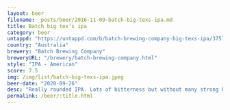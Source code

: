 ```yaml
---
layout: beer
filename: _posts/beer/2016-11-09-batch-big-texs-ipa.md
title: Batch big tex’s ipa
category: beer
untappd: "https://untappd.com/b/batch-brewing-company-big-texs-ipa/3757200"
country: "Australia"
brewery: "Batch Brewing Company"
breweryURL: "/brewery/batch-brewing-company.html"
style: "IPA - American"
score: 7.5
img: /img/list/batch-big-texs-ipa.jpeg
beer-date: "2020-09-26"
desc: "Really rounded IPA. Lots of bitterness but without many strong hop flavours"
permalink: /beer/:title.html
---
```

